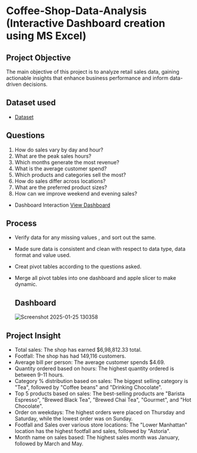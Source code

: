 # Coffee-Shop-Data-Analysis (Interactive Dashboard creation using MS Excel)
## Project Objective
The main objective of this project is to analyze retail sales data, gaining actionable insights that enhance business performance and inform data-driven decisions.
## Dataset used
- <a href="https://github.com/tamannapraveen/Data-Analysis-Dashboard/blob/main/coffee%20shop%20sales%20analysis.xlsx">Dataset</a>

## Questions
1. How do sales vary by day and hour?  
2. What are the peak sales hours?  
3. Which months generate the most revenue?  
4. What is the average customer spend?  
5. Which products and categories sell the most?  
6. How do sales differ across locations?  
7. What are the preferred product sizes?  
8. How can we improve weekend and evening sales?

 - Dashboard Interaction <a href="https://github.com/tamannapraveen/Data-Analysis-Dashboard/blob/main/Screenshot%202025-01-25%20120013.png">View Dashboard</a>
 ## Process
 - Verify data for any missing values , and sort out the same.
 - Made sure data is consistent and clean with respect to data type, data format and value used.
 - Creat pivot tables according to the questions asked.
 - Merge all pivot tables into one dashboard and apple slicer to make dynamic.

   ## Dashboard
   ![Screenshot 2025-01-25 130358](https://github.com/user-attachments/assets/4398f9ba-2962-4ab6-bf56-27c20aeb52f1)
 ## Project Insight
- Total sales: The shop has earned $6,98,812.33 total.
- Footfall: The shop has had 149,116 customers.
- Average bill per person: The average customer spends $4.69.
- Quantity ordered based on hours: The highest quantity ordered is between 9-11 hours.
- Category % distribution based on sales: The biggest selling category is "Tea", followed by "Coffee beans" and "Drinking Chocolate".
- Top 5 products based on sales: The best-selling products are "Barista Espresso", "Brewed Black Tea", "Brewed Chai Tea", "Gourmet", and "Hot Chocolate".
- Order on weekdays: The highest orders were placed on Thursday and Saturday, while the lowest order was on Sunday.
- Footfall and Sales over various store locations: The "Lower Manhattan" location has the highest footfall and sales, followed by "Astoria".
- Month name on sales based: The highest sales month was January, followed by March and May.
